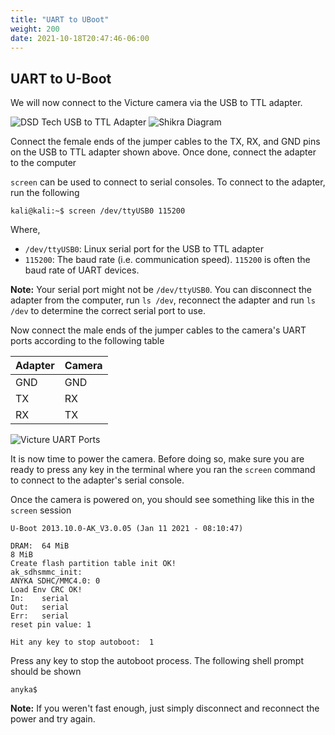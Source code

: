 ```yaml
---
title: "UART to UBoot"
weight: 200
date: 2021-10-18T20:47:46-06:00
---
```


## UART to U-Boot
We will now connect to the Victure camera via the USB to TTL adapter.

![DSD Tech USB to TTL Adapter](/static/PC420-dsd-tech-usb-to-ttl.jpg)
![Shikra Diagram](/static/PC420-shikra-diagram.png)

Connect the female ends of the jumper cables to the TX, RX, and GND pins on the USB to TTL adapter shown above. Once done, connect the adapter to the computer

`screen` can be used to connect to serial consoles. To connect to the adapter, run the following
```
kali@kali:~$ screen /dev/ttyUSB0 115200
```
Where,
- `/dev/ttyUSB0`: Linux serial port for the USB to TTL adapter
- `115200`: The baud rate (i.e. communication speed). `115200` is often the baud rate of UART devices.

**Note:** Your serial port might not be `/dev/ttyUSB0`. You can disconnect the adapter from the computer, run `ls /dev`, reconnect the adapter and run `ls /dev` to determine the correct serial port to use.

Now connect the male ends of the jumper cables to the camera's UART ports according to the following table

| Adapter | Camera |
| --- | --- |
| GND | GND |
| TX | RX |
| RX | TX |

![Victure UART Ports](/static/PC420-victure.png)

It is now time to power the camera. Before doing so, make sure you are ready to press any key in the terminal where you ran the `screen` command to connect to the adapter's serial console.

Once the camera is powered on, you should see something like this in the `screen` session

```
U-Boot 2013.10.0-AK_V3.0.05 (Jan 11 2021 - 08:10:47)

DRAM:  64 MiB
8 MiB
Create flash partition table init OK!
ak_sdhsmmc_init:
ANYKA SDHC/MMC4.0: 0
Load Env CRC OK!
In:    serial
Out:   serial
Err:   serial
reset pin value: 1

Hit any key to stop autoboot:  1
```
Press any key to stop the autoboot process. The following shell prompt should be shown
```
anyka$
```

**Note:** If you weren't fast enough, just simply disconnect and reconnect the power and try again.
